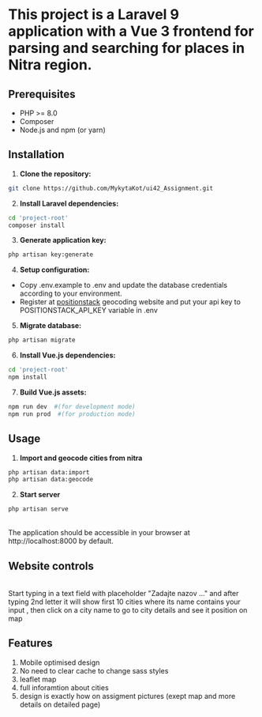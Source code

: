 # This project is a Laravel 9 application with a Vue 3 frontend for parsing and searching for places in Nitra region.

## Prerequisites

* PHP >= 8.0
* Composer
* Node.js and npm (or yarn)

## Installation

1. **Clone the repository:**

```bash
git clone https://github.com/MykytaKot/ui42_Assignment.git
```
2. **Install Laravel dependencies:**
```bash
cd 'project-root'
composer install
```
3. **Generate application key:**
```bash
php artisan key:generate
```
4. **Setup configuration:** <br />
* Copy .env.example to .env and update the database credentials according to your environment.
* Register at [positionstack](https://positionstack.com/) geocoding website and put your api key to POSITIONSTACK_API_KEY variable in .env
5. **Migrate database:**
```bash
php artisan migrate
```
6. **Install Vue.js dependencies:**
```bash
cd 'project-root'
npm install
```
7. **Build Vue.js assets:**
```bash
npm run dev  #(for development mode)
npm run prod  #(for production mode)
```
## Usage

1. **Import and geocode cities from nitra**
```bash
php artisan data:import
php artisan data:geocode
```
2. **Start server**
```bash
php artisan serve
```
<br />
The application should be accessible in your browser at http://localhost:8000 by default.


## Website controls 
<br />
Start typing in a text field with placeholder "Zadajte nazov ..." and after typing 2nd letter it will show first 10 cities where its name contains your input , then click on a city name to go to city details and see it position on map 

## Features

1. Mobile optimised design
2. No need to clear cache to change sass styles
3. leaflet map
4. full inforamtion about cities
5. design is exactly how on assigment pictures (exept map and more details on detailed page)
